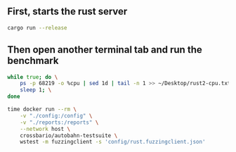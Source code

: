## First, starts the rust server
```zsh
cargo run --release
```

## Then open another terminal tab and run the benchmark
```zsh
while true; do \
    ps -p 68219 -o %cpu | sed 1d | tail -n 1 >> ~/Desktop/rust2-cpu.txt; \
    sleep 1; \
done
```

```zsh
time docker run --rm \
    -v "./config:/config" \
    -v "./reports:/reports" \
    --network host \
    crossbario/autobahn-testsuite \
    wstest -m fuzzingclient -s 'config/rust.fuzzingclient.json'
```